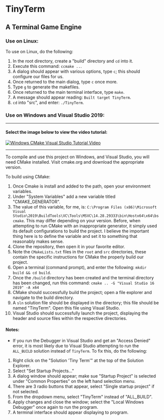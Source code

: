 # TinyTerm 
## A Terminal Game Engine

### Use on Linux:
To use on Linux, do the following:
1. In the root directory, create a "build" directory and `cd` into it.
2. Execute this command: `ccmake ..`.
3. A dialog should appear with various options, type `c`; this should configure our files for us.
4. Once returned to the main dialog, type `c` once more.
5. Type `g` to generate the makefiles.
6. Once returned to the main terminal interface, type `make`.
7. A message should appear reading: `Built target TinyTerm`.
8. `cd` into "src", and enter: `./TinyTerm`.

### Use on Windows and Visual Studio 2019:

---

#### Select the image below to view the video tutorial:
[![Windows CMake Visual Studio Tutorial Video](https://img.youtube.com/vi/oCmclfF_WKU/maxresdefault.jpg)](https://www.youtube.com/watch?v=oCmclfF_WKU)

---

To compile and use this project on Windows, and Visual Studio, you will need CMake installed. Visit cmake.org and download the appropriate version. 

To build using CMake:
1. Once Cmake is install and added to the path, open your environment variables. 
2. Under "System Variables" add a new variable titled "CMAKE_GENERATOR". 
3. The value of this variable, for me, is: `C:\Program Files (x86)\Microsoft Visual Studio\2019\BuildTools\VC\Tools\MSVC\14.28.29333\bin\Hostx64\x64\bscmake`. This may differ depending on your version. Before, when attempting to run CMake with an inappropriate generator, it simply used its default configurations to build the project. I believe the important thing here is to define the variable and set it to something that reasonably makes sense.
4. Clone the repository, then open it in your favorite editor.
5. Note the `CMakeLists.txt` files in the `root` and `src` directories, these contain the specific instructions for CMake the properly build our project.
6. Open a terminal (command prompt), and enter the following: `mkdir build && cd build`.
7. Once the `/build` directory has been created and the terminal directory has been changed, run this command: `cmake .. -G "Visual Studio 16 2019" -A x64`
8. CMake should successfully build the project; open a file explorer and navigate to the build directory.
9. A `sln` solution file should be displayed in the directory; this file should be named "TinyTerm". Open this file using Visual Studio.
10. Visual Studio should successfully launch the project, displaying the header and source files within the respective directories.

#### Notes:
- If you run the Debugger in Visual Studio and get an "Access Denied" error, it is most likely due to Visual Studio attempting to run the `ALL_BUILD` solution instead of `TinyTerm`. To fix this, do the following:
1. Right click on the "Solution 'Tiny Term'" at the top of the Solution Explorer.
2. Select "Set Startup Projects..."
3. A dialog window should appear; make sue "Startup Project" is selected under "Common Properties" on the left hand selection menu.
4. There are 3 radio buttons that appear, select "Single startup project" if not selected.
5. From the dropdown menu, select "TinyTerm" instead of "ALL_BUILD".
6. Apply changes and close the window; select the "Local Windows Debugger" once again to run the program.
7. A terminal interface should appear displaying to program.